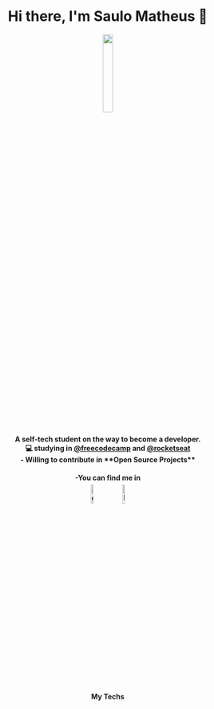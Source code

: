 <h1 align="center"> Hi there, I'm Saulo Matheus 👋</h1>

<p align="center">
<img width="20%" src="https://img.icons8.com/ios-filled/96/000000/programming.png"/>
</p>

<h4 align="center">
A self-tech student on the way to become a developer.
<br/>
💻 studying in <a href="https://www.freecodecamp.org/">@freecodecamp</a>
and 
<a href="https://app.rocketseat.com.br/me/indexsaulomathe">@rocketseat</a>
<br/>
- Willing to contribute in **Open Source Projects**
</h4>

<h4 align="center">
 -You can find me in
<br/>
<a href="https://github.com/indexsaulomathe"><img alt="github" width="10%" style="padding:5px" src="https://img.icons8.com/clouds/100/000000/github.png"/></a>
<a href="https://www.linkedin.com/in/indexsaulomathe/"><img alt="linkedin" width="10%" style="padding:5px" src="https://img.icons8.com/clouds/100/000000/linkedin.png"/></a>

</h4>


<h4 align="center">
My Techs
<br/>
 
 
</h4>

